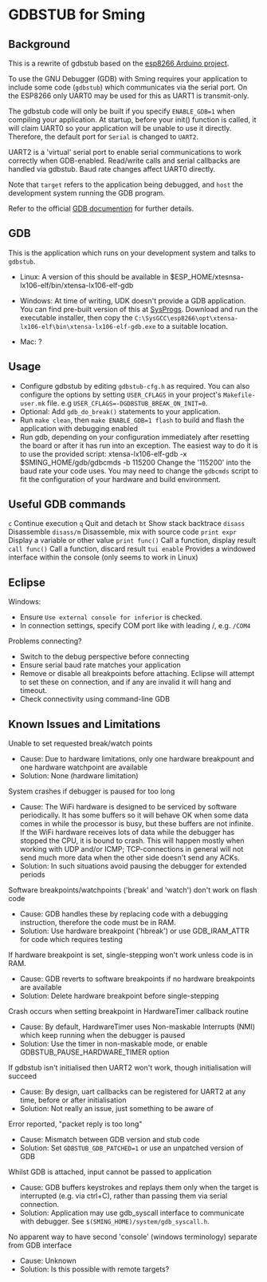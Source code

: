 GDBSTUB for Sming
=================

Background
----------

This is a rewrite of gdbstub based on the [esp8266 Arduino project](https://github.com/esp8266/Arduino/pull/5559).

To use the GNU Debugger (GDB) with Sming requires your application to include some code (`gdbstub`) which communicates via the serial port. On the ESP8266 only UART0 may be used for this as UART1 is transmit-only.

The gdbstub code will only be built if you specify `ENABLE_GDB=1` when compiling your application. At startup, before your init() function is called, it will claim UART0 so your application will be unable to use it directly. Therefore, the default port for `Serial` is changed to `UART2`.

UART2 is a 'virtual' serial port to enable serial communications to work correctly when GDB-enabled. Read/write calls and serial callbacks are handled via gdbstub. Baud rate changes affect UART0 directly.

Note that `target` refers to the application being debugged, and `host` the development system running the GDB program.

Refer to the official [GDB documention](https://sourceware.org/gdb/current/onlinedocs/gdb/index.html) for further details.


GDB
---

This is the application which runs on your development system and talks to `gdbstub`.

 * Linux: A version of this should be available in $ESP_HOME/xtesnsa-lx106-elf/bin/xtensa-lx106-elf-gdb

 * Windows: At time of writing, UDK doesn't provide a GDB application. You can find pre-built version of this at [SysProgs](http://gnutoolchains.com/esp8266/). Download and run the executable installer, then copy the `C:\SysGCC\esp8266\opt\xtensa-lx106-elf\bin\xtensa-lx106-elf-gdb.exe` to a suitable location.

 * Mac: ?

Usage
-----

 * Configure gdbstub by editing `gdbstub-cfg.h` as required. You can also configure the options by setting `USER_CFLAGS` in your project's `Makefile-user.mk` file. e.g `USER_CFLAGS=-DGDBSTUB_BREAK_ON_INIT=0`.
 * Optional: Add `gdb_do_break()` statements to your application.
 * Run `make clean`, then `make ENABLE_GDB=1 flash` to build and flash the application with debugging enabled
 * Run gdb, depending on your configuration immediately after resetting the board or after it has run into
an exception. The easiest way to do it is to use the provided script: xtensa-lx106-elf-gdb -x $SMING_HOME/gdb/gdbcmds -b 115200
Change the '115200' into the baud rate your code uses. You may need to change the `gdbcmds` script to fit the
configuration of your hardware and build environment.

Useful GDB commands
-------------------

`c` Continue execution
`q` Quit and detach
`bt` Show stack backtrace
`disass` Disassemble
`disass/m` Disassemble, mix with source code
`print expr` Display a variable or other value
`print func()` Call a function, display result
`call func()` Call a function, discard result
`tui enable` Provides a windowed interface within the console (only seems to work in Linux)

Eclipse
-------

Windows:

 * Ensure `Use external console for inferior` is checked.
 * In connection settings, specify COM port like with leading /, e.g. `/COM4`
 
Problems connecting?

 * Switch to the debug perspective before connecting
 * Ensure serial baud rate matches your application
 * Remove or disable all breakpoints before attaching. Eclipse will attempt to set these on connection, and if any are invalid it will hang and timeout.
 * Check connectivity using command-line GDB

Known Issues and Limitations
----------------------------

Unable to set requested break/watch points
- Cause: Due to hardware limitations, only one hardware breakpount and one hardware watchpoint are available
- Solution: None (hardware limitation)

System crashes if debugger is paused for too long
- Cause: The WiFi hardware is designed to be serviced by software periodically. It has some buffers so it will behave OK when some data comes in while the processor is busy, but these buffers are not infinite. If the WiFi hardware receives lots of data while the debugger has stopped the CPU, it is bound to crash. This will happen mostly when working with UDP and/or ICMP; TCP-connections in general will not send much more data when the other side doesn't send any ACKs.
- Solution: In such situations avoid pausing the debugger for extended periods


Software breakpoints/watchpoints ('break' and 'watch') don't work on flash code
- Cause: GDB handles these by replacing code with a debugging instruction, therefore the code must be in RAM.
- Solution: Use hardware breakpoint ('hbreak') or use GDB_IRAM_ATTR for code which requires testing

If hardware breakpoint is set, single-stepping won't work unless code is in RAM.
- Cause: GDB reverts to software breakpoints if no hardware breakpoints are available
- Solution: Delete hardware breakpoint before single-stepping


Crash occurs when setting breakpoint in HardwareTimer callback routine 
- Cause: By default, HardwareTimer uses Non-maskable Interrupts (NMI) which keep running when the debugger is paused
- Solution: Use the timer in non-maskable mode, or enable GDBSTUB_PAUSE_HARDWARE_TIMER option

If gdbstub isn't initialised then UART2 won't work, though initialisation will succeed
- Cause: By design, uart callbacks can be registered for UART2 at any time, before or after initialisation
- Solution: Not really an issue, just something to be aware of

Error reported, "packet reply is too long"
- Cause: Mismatch between GDB version and stub code
- Solution: Set `GDBSTUB_GDB_PATCHED=1` or use an unpatched version of GDB

Whilst GDB is attached, input cannot be passed to application
- Cause: GDB buffers keystrokes and replays them only when the target is interrupted (e.g. via ctrl+C), rather than passing them via serial connection.
- Solution: Application may use gdb_syscall interface to communicate with debugger. See `$(SMING_HOME)/system/gdb_syscall.h`.

No apparent way to have second 'console' (windows terminology) separate from GDB interface
- Cause: Unknown
- Solution: Is this possible with remote targets?
